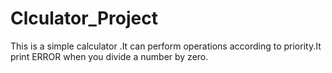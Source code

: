 # Clculator_Project
This is a simple calculator .It can perform operations according to priority.It print ERROR when you divide a number by zero.
